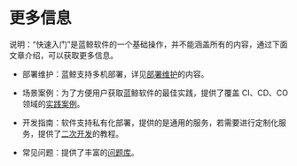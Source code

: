 # 更多信息

说明：“快速入门”是蓝鲸软件的一个基础操作，并不能涵盖所有的内容，通过下面文章介绍，可以获取更多信息。

- 部署维护：蓝鲸支持多机部署，详见[部署维护](../../DeploymentGuides/7.1/install-bcs.md)的内容。

- 场景案例：为了方便用户获取蓝鲸软件的最佳实践，提供了覆盖 CI、CD、CO 领域的[实践案例](../../BestPractices/7.0/CI/Pipeline_git_commit_to_stag.md)。

- 开发指南：软件支持私有化部署，提供的是通用的服务，若需要进行定制化服务，提供了[二次开发](../../DevelopGuide/7.0/DevelopGuide.md)的教程。

- 常见问题：提供了丰富的[问题库](https://bk.tencent.com/s-mart/community/question/2194%3Ftype=answer)。
